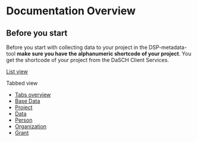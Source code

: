 <!---
Copyright © 2015-2019 the contributors (see Contributors.md).

This file is part of Knora.

Knora is free software: you can redistribute it and/or modify
it under the terms of the GNU Affero General Public License as published
by the Free Software Foundation, either version 3 of the License, or
(at your option) any later version.

Knora is distributed in the hope that it will be useful,
but WITHOUT ANY WARRANTY; without even the implied warranty of
MERCHANTABILITY or FITNESS FOR A PARTICULAR PURPOSE.  See the
GNU Affero General Public License for more details.

You should have received a copy of the GNU Affero General Public
License along with Knora.  If not, see <http://www.gnu.org/licenses/>.
-->

# Documentation Overview

## Before you start
Before you start with collecting data to your project in the DSP-metadata-tool **make 
sure you have the alphanumeric shortcode of your project**. You get the shortcode of your project 
from the DaSCH Client Services.
<!-- Will there be a contact point given? -->

[List view](list_view.md)

Tabbed view

- [Tabs overview](tabs_overview.md)
- [Base Data](basedata.md)
- [Project](project.md)
- [Data](data.md)
- [Person](person.md)
- [Organization](organization.md)
- [Grant](grant.md)
